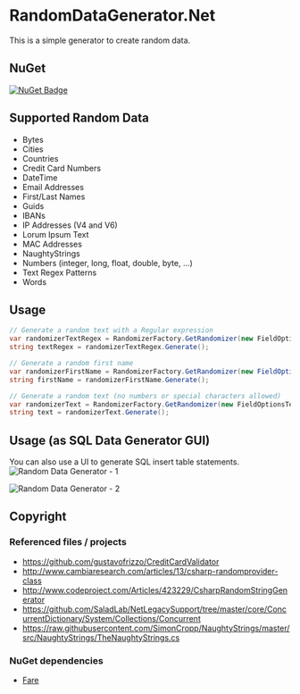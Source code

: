 # RandomDataGenerator.Net
This is a simple generator to create random data.

## NuGet

[![NuGet Badge](https://img.shields.io/nuget/v/RandomDataGenerator.Net)](https://www.nuget.org/packages/RandomDataGenerator.Net)

## Supported Random Data 

- Bytes
- Cities
- Countries
- Credit Card Numbers
- DateTime
- Email Addresses
- First/Last Names
- Guids
- IBANs
- IP Addresses (V4 and V6)
- Lorum Ipsum Text
- MAC Addresses
- NaughtyStrings
- Numbers (integer, long, float, double, byte, ...)
- Text Regex Patterns
- Words

## Usage

``` csharp
// Generate a random text with a Regular expression
var randomizerTextRegex = RandomizerFactory.GetRandomizer(new FieldOptionsTextRegex { Pattern = @"^[0-9]{4}[A-Z]{2}" });
string textRegex = randomizerTextRegex.Generate();

// Generate a random first name
var randomizerFirstName = RandomizerFactory.GetRandomizer(new FieldOptionsFirstName());
string firstName = randomizerFirstName.Generate();

// Generate a random text (no numbers or special characters allowed)
var randomizerText = RandomizerFactory.GetRandomizer(new FieldOptionsText { UseNumber = false, UseSpecial = false });
string text = randomizerText.Generate();
```

## Usage (as SQL Data Generator GUI)
You can also use a UI to generate SQL insert table statements.
![Random Data Generator - 1](https://github.com/StefH/RandomDataGenerator/blob/master/resources/screen-01.png "Screen 1")

![Random Data Generator - 2](https://github.com/StefH/RandomDataGenerator/blob/master/resources/screen-02.png "Screen 2")


## Copyright

### Referenced files / projects
- https://github.com/gustavofrizzo/CreditCardValidator
- http://www.cambiaresearch.com/articles/13/csharp-randomprovider-class
- http://www.codeproject.com/Articles/423229/CsharpRandomStringGenerator
- https://github.com/SaladLab/NetLegacySupport/tree/master/core/ConcurrentDictionary/System/Collections/Concurrent
- https://raw.githubusercontent.com/SimonCropp/NaughtyStrings/master/src/NaughtyStrings/TheNaughtyStrings.cs

### NuGet dependencies
- [Fare](https://github.com/moodmosaic/Fare)